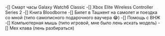 -[] Смарт часы Galaxy Watch6 Classic 
-[] Xbox Elite Wireless Controller Series 2
-[] Книга Bloodborne 
-[] Билет в Ташкент на самолет и поездка со мной (типо самописного подарочного ваучера 😂)
-[] Помощь с ВНЖ
-[] Компьютерная мышь (типо игровой, мне было лень искать модель)
-[] Мех клава (лень разбираться)
